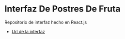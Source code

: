 # Interfaz De Postres De Fruta

Repositorio de interfaz hecho en React.js

- [Url de la interfaz](https://Axe10rellana.github.io/interface3/interface3)
